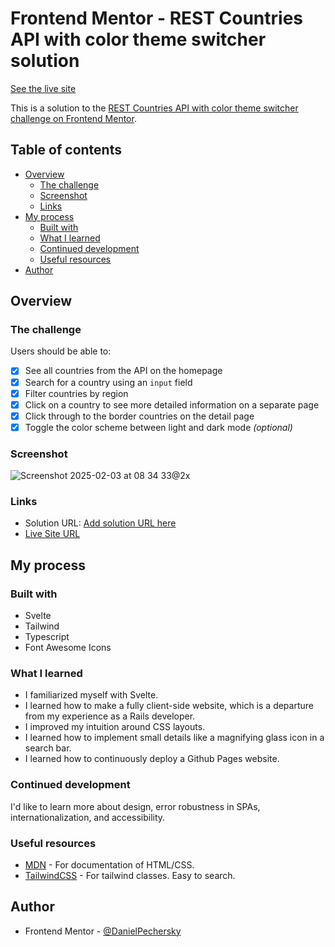 # Frontend Mentor - REST Countries API with color theme switcher solution

[See the live site](https://danielpechersky.github.io/rest-countries-api/)

This is a solution to the [REST Countries API with color theme switcher challenge on Frontend Mentor](https://www.frontendmentor.io/challenges/rest-countries-api-with-color-theme-switcher-5cacc469fec04111f7b848ca).

## Table of contents

- [Overview](#overview)
  - [The challenge](#the-challenge)
  - [Screenshot](#screenshot)
  - [Links](#links)
- [My process](#my-process)
  - [Built with](#built-with)
  - [What I learned](#what-i-learned)
  - [Continued development](#continued-development)
  - [Useful resources](#useful-resources)
- [Author](#author)

## Overview

### The challenge

Users should be able to:

- [x] See all countries from the API on the homepage
- [x] Search for a country using an `input` field
- [x] Filter countries by region
- [x] Click on a country to see more detailed information on a separate page
- [x] Click through to the border countries on the detail page
- [x] Toggle the color scheme between light and dark mode *(optional)*

### Screenshot

![Screenshot 2025-02-03 at 08 34 33@2x](https://github.com/user-attachments/assets/d25d5ef1-853d-41a1-9560-9f9a31786c4d)

### Links

- Solution URL: [Add solution URL here](https://your-solution-url.com)
- [Live Site URL](https://danielpechersky.github.io/rest-countries-api/)

## My process

### Built with

- Svelte
- Tailwind
- Typescript
- Font Awesome Icons

### What I learned

- I familiarized myself with Svelte.
- I learned how to make a fully client-side website, which is a departure from my experience as a Rails developer.
- I improved my intuition around CSS layouts.
- I learned how to implement small details like a magnifying glass icon in a search bar.
- I learned how to continuously deploy a Github Pages website.

### Continued development

I'd like to learn more about design, error robustness in SPAs, internationalization, and accessibility.

### Useful resources

- [MDN](https://developer.mozilla.org/en-US/) - For documentation of HTML/CSS.
- [TailwindCSS](https://tailwindcss.com) - For tailwind classes. Easy to search.

## Author

- Frontend Mentor - [@DanielPechersky](https://www.frontendmentor.io/profile/DanielPechersky)
